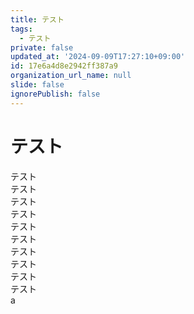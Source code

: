 ```yaml
---
title: テスト
tags:
  - テスト
private: false
updated_at: '2024-09-09T17:27:10+09:00'
id: 17e6a4d8e2942ff387a9
organization_url_name: null
slide: false
ignorePublish: false
---
```

# テスト

テスト  
テスト  
テスト  
テスト  
テスト  
テスト  
テスト  
テスト  
テスト  
テスト  
a
